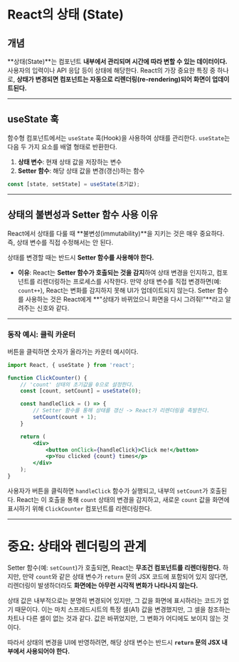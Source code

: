 # **React의 상태 (State)**

## **개념**

\*\*상태(State)\*\*는 컴포넌트 **내부에서 관리되며 시간에 따라 변할 수 있는 데이터이다.** 사용자의 입력이나 API 응답 등이 상태에 해당한다. React의 가장 중요한 특징 중 하나로, **상태가 변경되면 컴포넌트는 자동으로 리렌더링(re-rendering)되어 화면이 업데이트된다.**

-----

## **useState 훅**

함수형 컴포넌트에서는 `useState` 훅(Hook)을 사용하여 상태를 관리한다. `useState`는 다음 두 가지 요소를 배열 형태로 반환한다.

1.  **상태 변수**: 현재 상태 값을 저장하는 변수
2.  **Setter 함수**: 해당 상태 값을 변경(갱신)하는 함수

<!-- end list -->

```jsx
const [state, setState] = useState(초기값);
```

-----

## **상태의 불변성과 Setter 함수 사용 이유**

React에서 상태를 다룰 때 \*\*불변성(immutability)\*\*을 지키는 것은 매우 중요하다. 즉, 상태 변수를 직접 수정해서는 안 된다.

상태를 변경할 때는 반드시 **Setter 함수를 사용해야 한다.**

  * **이유**: React는 **Setter 함수가 호출되는 것을 감지**하여 상태 변경을 인지하고, 컴포넌트를 리렌더링하는 프로세스를 시작한다. 만약 상태 변수를 직접 변경하면(예: `count++`), React는 변화를 감지하지 못해 UI가 업데이트되지 않는다. Setter 함수를 사용하는 것은 React에게 \*\*"상태가 바뀌었으니 화면을 다시 그려줘\!"\*\*라고 알려주는 신호와 같다.

-----

### **동작 예시: 클릭 카운터**

버튼을 클릭하면 숫자가 올라가는 카운터 예시이다.

```jsx
import React, { useState } from 'react';

function ClickCounter() {
    // 'count' 상태의 초기값을 0으로 설정한다.
    const [count, setCount] = useState(0);

    const handleClick = () => {  
        // Setter 함수를 통해 상태를 갱신 -> React가 리렌더링을 촉발한다.
        setCount(count + 1); 
    }

    return (
        <div>
            <button onClick={handleClick}>Click me!</button>
            <p>You clicked {count} times</p>
        </div>
    );
}
```

사용자가 버튼을 클릭하면 `handleClick` 함수가 실행되고, 내부의 `setCount`가 호출된다. React는 이 호출을 통해 `count` 상태의 변경을 감지하고, 새로운 `count` 값을 화면에 표시하기 위해 `ClickCounter` 컴포넌트를 리렌더링한다.

-----

# **중요: 상태와 렌더링의 관계**

Setter 함수(예: `setCount`)가 호출되면, React는 **무조건 컴포넌트를 리렌더링한다.** 하지만, 만약 `count`와 같은 상태 변수가 `return` 문의 JSX 코드에 포함되어 있지 않다면, 리렌더링이 발생하더라도 **화면에는 아무런 시각적 변화가 나타나지 않는다.**

상태 값은 내부적으로는 분명히 변경되어 있지만, 그 값을 화면에 표시하라는 코드가 없기 때문이다. 이는 마치 스프레드시트의 특정 셀(A1) 값을 변경했지만, 그 셀을 참조하는 차트나 다른 셀이 없는 것과 같다. 값은 바뀌었지만, 그 변화가 어디에도 보이지 않는 것이다.

따라서 상태의 변경을 UI에 반영하려면, 해당 상태 변수는 반드시 **`return` 문의 JSX 내부에서 사용되어야 한다.**